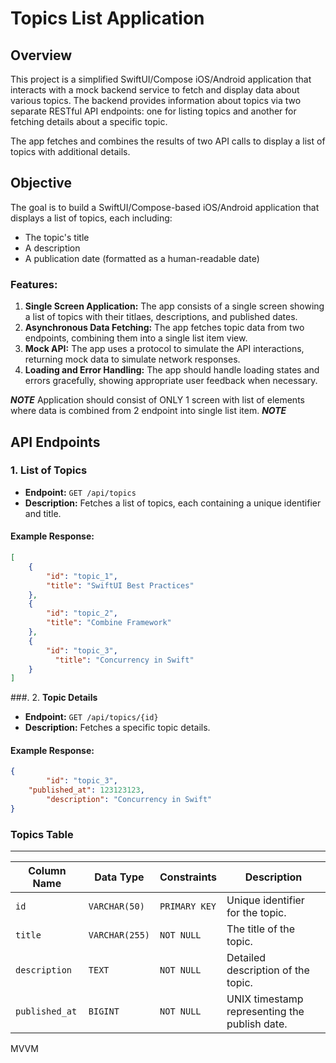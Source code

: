 # Topics List Application

## Overview
This project is a simplified SwiftUI/Compose iOS/Android application that interacts with a mock backend service to fetch and display data about various topics. 
The backend provides information about topics via two separate RESTful API endpoints: one for listing topics and another for fetching details about a specific topic.

The app fetches and combines the results of two API calls to display a list of topics with additional details.

## Objective
The goal is to build a SwiftUI/Compose-based iOS/Android application that displays a list of topics, each including:
- The topic's title
- A description
- A publication date (formatted as a human-readable date)

### Features:
1. **Single Screen Application:** The app consists of a single screen showing a list of topics with their titlaes, descriptions, and published dates.
2. **Asynchronous Data Fetching:** The app fetches topic data from two endpoints, combining them into a single list item view.
3. **Mock API:** The app uses a protocol to simulate the API interactions, returning mock data to simulate network responses.
4. **Loading and Error Handling:** The app should handle loading states and errors gracefully, showing appropriate user feedback when necessary.

***NOTE*** Application should consist of ONLY 1 screen with list of elements where data is combined from 2 endpoint into single list item. ***NOTE***

## API Endpoints

### 1. **List of Topics**
- **Endpoint:** `GET /api/topics`
- **Description:** Fetches a list of topics, each containing a unique identifier and title.

#### Example Response:
```json
[
    {
        "id": "topic_1",
        "title": "SwiftUI Best Practices"
    },
    {
        "id": "topic_2",
        "title": "Combine Framework"
    },
    {
        "id": "topic_3",
          "title": "Concurrency in Swift"
    }
]
```

###. 2. **Topic Details**
- **Endpoint:** `GET /api/topics/{id}`
- **Description:** Fetches a specific topic details.

#### Example Response:
```json
{
		"id": "topic_3",
    "published_at": 123123123,
		"description": "Concurrency in Swift"
}
```

### Topics Table

---------------------------------------------------------------------------------------------------------------
| **Column Name**  | **Data Type**   | **Constraints**         | **Description**                              |
|------------------|-----------------|-------------------------|----------------------------------------------|
| `id`             | `VARCHAR(50)`   | `PRIMARY KEY`           | Unique identifier for the topic.             |
| `title`          | `VARCHAR(255)`  | `NOT NULL`              | The title of the topic.                      |
| `description`    | `TEXT`          | `NOT NULL`              | Detailed description of the topic.           |
| `published_at`   | `BIGINT`        | `NOT NULL`              | UNIX timestamp representing the publish date.|



 MVVM
